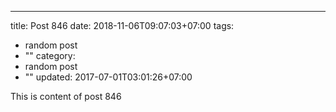 ---
title: Post 846
date: 2018-11-06T09:07:03+07:00
tags:
  - random post
  - ""
category:
  - random post
  - ""
updated: 2017-07-01T03:01:26+07:00

This is content of post 846